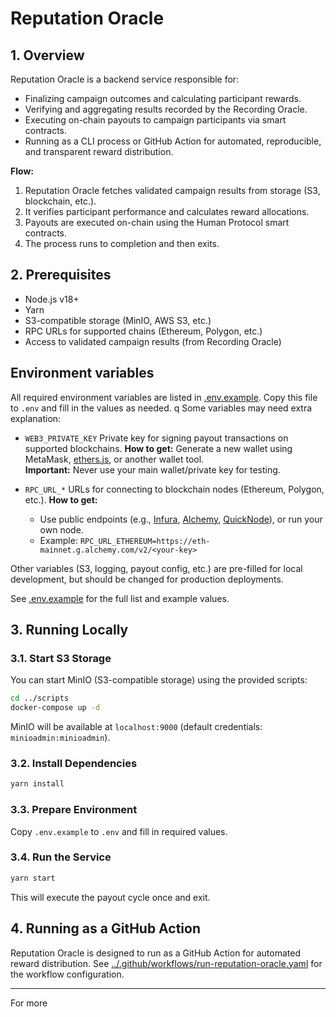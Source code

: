 # Reputation Oracle

## 1. Overview

Reputation Oracle is a backend service responsible for:
- Finalizing campaign outcomes and calculating participant rewards.
- Verifying and aggregating results recorded by the Recording Oracle.
- Executing on-chain payouts to campaign participants via smart contracts.
- Running as a CLI process or GitHub Action for automated, reproducible, and transparent reward distribution.

**Flow:**
1. Reputation Oracle fetches validated campaign results from storage (S3, blockchain, etc.).
2. It verifies participant performance and calculates reward allocations.
3. Payouts are executed on-chain using the Human Protocol smart contracts.
4. The process runs to completion and then exits.

## 2. Prerequisites

- Node.js v18+
- Yarn
- S3-compatible storage (MinIO, AWS S3, etc.)
- RPC URLs for supported chains (Ethereum, Polygon, etc.)
- Access to validated campaign results (from Recording Oracle)

## Environment variables

All required environment variables are listed in [.env.example](./.env.example).
Copy this file to `.env` and fill in the values as needed.
q
Some variables may need extra explanation:

- `WEB3_PRIVATE_KEY`
  Private key for signing payout transactions on supported blockchains.
  **How to get:** Generate a new wallet using MetaMask, [ethers.js](https://docs.ethers.org), or another wallet tool.  
  **Important:** Never use your main wallet/private key for testing.

- `RPC_URL_*`
  URLs for connecting to blockchain nodes (Ethereum, Polygon, etc.).
  **How to get:**
  - Use public endpoints (e.g., [Infura](https://infura.io/), [Alchemy](https://www.alchemy.com/), [QuickNode](https://www.quicknode.com/)), or run your own node.
  - Example: `RPC_URL_ETHEREUM=https://eth-mainnet.g.alchemy.com/v2/<your-key>`

Other variables (S3, logging, payout config, etc.) are pre-filled for local development, but should be changed for production deployments.

See [.env.example](./.env.example) for the full list and example values.

## 3. Running Locally

### 3.1. Start S3 Storage

You can start MinIO (S3-compatible storage) using the provided scripts:

```sh
cd ../scripts
docker-compose up -d
```

MinIO will be available at `localhost:9000` (default credentials: `minioadmin:minioadmin`).

### 3.2. Install Dependencies

```sh
yarn install
```

### 3.3. Prepare Environment

Copy `.env.example` to `.env` and fill in required values.

### 3.4. Run the Service

```sh
yarn start
```

This will execute the payout cycle once and exit.

## 4. Running as a GitHub Action

Reputation Oracle is designed to run as a GitHub Action for automated reward distribution.
See [../.github/workflows/run-reputation-oracle.yaml](../.github/workflows/run-reputation-oracle.yaml) for the workflow configuration.

---

For more